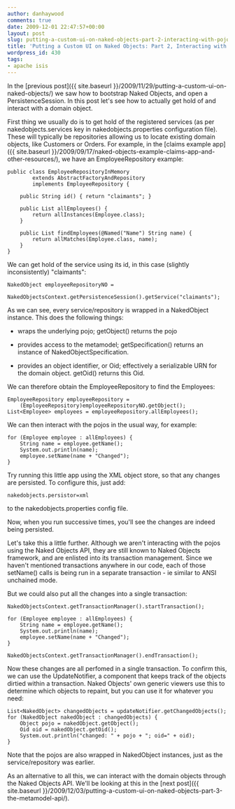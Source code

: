 ```yaml
---
author: danhaywood
comments: true
date: 2009-12-01 22:47:57+00:00
layout: post
slug: putting-a-custom-ui-on-naked-objects-part-2-interacting-with-pojos
title: 'Putting a Custom UI on Naked Objects: Part 2, Interacting with Pojos'
wordpress_id: 430
tags:
- apache isis
---
```


In the [previous post]({{ site.baseurl }}/2009/11/29/putting-a-custom-ui-on-naked-objects/) we saw how to bootstrap Naked Objects, and open a PersistenceSession.  In this post let's see how to actually get hold of and interact with a domain object.

First thing we usually do is to get hold of the registered services (as per nakedobjects.services key in nakedobjects.properties configuration file).  These will typically be repositories allowing us to locate existing domain objects, like Customers or Orders.  For example, in the [claims example app]({{ site.baseurl }}/2009/09/17/naked-objects-example-claims-app-and-other-resources/), we have an EmployeeRepository example:
<!-- more -->

    
    public class EmployeeRepositoryInMemory
            extends AbstractFactoryAndRepository
            implements EmployeeRepository {
    
        public String id() { return "claimants"; }
    
        public List allEmployees() {
            return allInstances(Employee.class);
        }
    
        public List findEmployees(@Named("Name") String name) {
            return allMatches(Employee.class, name);
        }
    }
    



We can get hold of the service using its id, in this case (slightly inconsistently) "claimants":


    
    NakedObject employeeRepositoryNO =
        NakedObjectsContext.getPersistenceSession().getService("claimants");
    



As we can see, every service/repository is wrapped in a NakedObject instance.  This does the following things:



	
  * wraps the underlying pojo; getObject() returns the pojo

	
  * provides access to the metamodel; getSpecification() returns an instance of NakedObjectSpecification.

	
  * provides an object identifier, or Oid; effectively a serializable URN for the domain object.  getOid() returns this Oid.  



We can therefore obtain the EmployeeRepository to find the Employees:


    
    EmployeeRepository employeeRepository =
        (EmployeeRepository)employeeRepositoryNO.getObject();
    List<Employee> employees = employeeRepository.allEmployees();
    



We can then interact with the pojos in the usual way, for example:


    
    for (Employee employee : allEmployees) {
        String name = employee.getName();
        System.out.println(name);
        employee.setName(name + "Changed");
    }
    



Try running this little app using the XML object store, so that any changes are persisted.  To configure this, just add:


    
    nakedobjects.persistor=xml
    



to the nakedobjects.properties config file.

Now, when you run successive times, you'll see the changes are indeed being persisted.

Let's take this a little further.  Although we aren't interacting with the pojos using the Naked Objects API, they are still known to Naked Objects framework, and are enlisted into its transaction management.  Since we haven't mentioned transactions anywhere in our code, each of those setName() calls is being run in a separate transaction - ie similar to ANSI unchained mode.

But we could also put all the changes into a single transaction:


    
    NakedObjectsContext.getTransactionManager().startTransaction();
    
    for (Employee employee : allEmployees) {
        String name = employee.getName();
        System.out.println(name);
        employee.setName(name + "Changed");
    }
    
    NakedObjectsContext.getTransactionManager().endTransaction();
    



Now these changes are all perfomed in a single transaction.  To confirm this, we can use the UpdateNotifier, a component that keeps track of the objects dirtied within a transaction.  Naked Objects' own generic viewers use this to determine which objects to repaint, but you can use it for whatever you need:


    
    List<NakedObject> changedObjects = updateNotifier.getChangedObjects();
    for (NakedObject nakedObject : changedObjects) {
        Object pojo = nakedObject.getObject();
        Oid oid = nakedObject.getOid();
        System.out.println("changed: " + pojo + "; oid=" + oid);
    }
    



Note that the pojos are also wrapped in NakedObject instances, just as the service/repository was earlier.

As an alternative to all this, we can interact with the domain objects through the Naked Objects API.  We'll be looking at this in the [next post]({{ site.baseurl }}/2009/12/03/putting-a-custom-ui-on-naked-objects-part-3-the-metamodel-api/).
